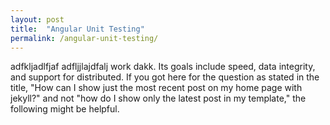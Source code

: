 ```yaml
---
layout: post
title:  "Angular Unit Testing"
permalink: /angular-unit-testing/
---
```


adfkljadlfjaf adfljjlajdfalj work dakk. Its goals include speed, data integrity, and support for distributed. If you got here for the question as stated in the title, "How can I show just the most recent post on my home page with jekyll?" and not "how do I show only the latest post in my template,"<!--more--> the following might be helpful.


